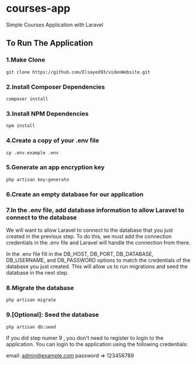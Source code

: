 # courses-app

Simple Courses Application with Laravel

## To Run The Application

### 1.Make Clone

```
git clone https://github.com/Elsayed93/videoWebsite.git
```

### 2.Install Composer Dependencies

```
composer install
```

### 3.Install NPM Dependencies

```
npm install
```

### 4.Create a copy of your .env file

```
cp .env.example .env
```

### 5.Generate an app encryption key

```
php artisan key:generate
```

### 6.Create an empty database for our application

### 7.In the .env file, add database information to allow Laravel to connect to the database

<p>
    We will want to allow Laravel to connect to the database that you just created in the previous step. To do this, we must add the connection credentials in the .env file and Laravel will handle the connection from there.

In the .env file fill in the DB_HOST, DB_PORT, DB_DATABASE, DB_USERNAME, and DB_PASSWORD options to match the credentials of the database you just created. This will allow us to run migrations and seed the database in the next step.

</p>

### 8.Migrate the database

```
php artisan migrate
```

### 9.[Optional]: Seed the database

```
php artisan db:seed
```

<p>
If you did step numer 9 , you don't need to register to login to the application.
You can login to the application using the following credentials:

email: admin@example.com
password => 123456789

</p>
